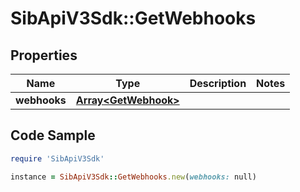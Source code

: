 # SibApiV3Sdk::GetWebhooks

## Properties

Name | Type | Description | Notes
------------ | ------------- | ------------- | -------------
**webhooks** | [**Array&lt;GetWebhook&gt;**](GetWebhook.md) |  | 

## Code Sample

```ruby
require 'SibApiV3Sdk'

instance = SibApiV3Sdk::GetWebhooks.new(webhooks: null)
```


